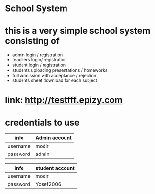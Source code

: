 # School System
# this is a very simple school system consisting of
* admin login / registration
* teachers login/ registration
* student login / registration
* students uploading presentations / homeworks
* full admission with acceptance / rejection
* students sheet download for each subject
# link: http://testfff.epizy.com

# credentials to use


info  | Admin account
------------- | -------------
username  | modir
password  | admin

info  | student account
------------- | -------------
username  | modir
password  | Yosef2006

